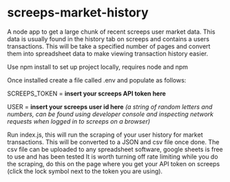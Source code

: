 # screeps-market-history

A node app to get a large chunk of recent screeps user market data. This data is usually found in the history tab on screeps and contains a users transactions. This will be take a specified number of pages and convert them into spreadsheet data to make viewing transaction history easier.

Use npm install to set up project locally, requires node and npm

Once installed create a file called .env and populate as follows:

SCREEPS_TOKEN = **insert your screeps API token here**

USER = **insert your screeps user id here** *(a string of random letters and numbers, can be found using developer console and inspecting network requests when logged in to screeps on a browser)*
 
Run index.js, this will run the scraping of your user history for market transactions. This will be converted to a JSON and csv file once done. The csv file can be uploaded to any spreadsheet software, google sheets is free to use and has been tested
  It is worth turning off rate limiting while you do the scraping, do this on the page where you get your API token on screeps (click the lock symbol next to the token you are using).
